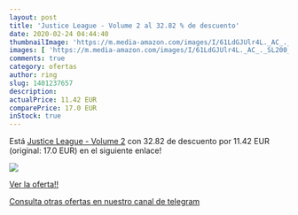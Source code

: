 ```yaml
---
layout: post
title: 'Justice League - Volume 2 al 32.82 % de descuento'
date: 2020-02-24 04:44:40
thumbnailImage: 'https://m.media-amazon.com/images/I/61LdGJUlr4L._AC_._SL200_.jpg'
images: [ 'https://m.media-amazon.com/images/I/61LdGJUlr4L._AC_._SL200_.jpg' ]
comments: true
category: ofertas
author: ring
slug: 1401237657
description:
actualPrice: 11.42 EUR
comparePrice: 17.0 EUR
inStock: true
---
```


Está [Justice League - Volume 2](https://www.amazon.com/dp/1401237657/?tag=redken08-20) con 32.82 de descuento por 11.42 EUR (original: 17.0 EUR) en el siguiente enlace!

[![](https://m.media-amazon.com/images/I/61LdGJUlr4L._AC_._SL200_.jpg)](https://www.amazon.com/dp/1401237657/?tag=redken08-20)

[Ver la oferta!!](https://www.amazon.com/dp/1401237657/?tag=redken08-20)

[Consulta otras ofertas en nuestro canal de telegram](https://t.me/s/ofertas25)
